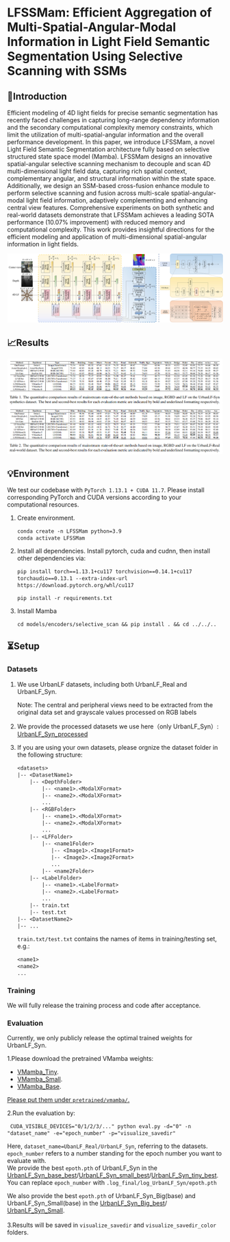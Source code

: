 
<h1> LFSSMam: Efficient Aggregation of Multi-Spatial-Angular-Modal Information in Light Field Semantic Segmentation Using Selective Scanning with SSMs </h1>

## 👀Introduction
Efficient modeling of 4D light fields for precise semantic segmentation has recently faced challenges in capturing long-range dependency information and the secondary computational complexity memory constraints, which limit the utilization of multi-spatial-angular information and the overall performance development. In this paper, we introduce LFSSMam, a novel Light Field Semantic Segmentation architecture fully based on selective structured state space model (Mamba). LFSSMam designs an innovative spatial-angular selective scanning mechanism to decouple and scan 4D multi-dimensional light field data, capturing rich spatial context, complementary angular, and structural information within the state space. Additionally, we design an SSM-based cross-fusion enhance module to perform selective scanning and fusion across multi-scale spatial-angular-modal light field information, adaptively complementing and enhancing central view features. Comprehensive experiments on both synthetic and real-world datasets demonstrate that LFSSMam achieves a leading SOTA performance (10.07\% improvement) with reduced memory and computational complexity. This work provides insightful directions for the efficient modeling and application of multi-dimensional spatial-angular information in light fields. 

![](figs/LFSSMam.png)

## 📈Results
![](figs/RESULT.png)

## 💡Environment

We test our codebase with `PyTorch 1.13.1 + CUDA 11.7`. Please install corresponding PyTorch and CUDA versions according to your computational resources. 

1. Create environment.
    ```shell
    conda create -n LFSSMam python=3.9
    conda activate LFSSMam
    ```

2. Install all dependencies.
Install pytorch, cuda and cudnn, then install other dependencies via:
    ```shell
    pip install torch==1.13.1+cu117 torchvision==0.14.1+cu117 torchaudio==0.13.1 --extra-index-url https://download.pytorch.org/whl/cu117
    ```
    ```shell
    pip install -r requirements.txt
    ```

3. Install Mamba
    ```shell
    cd models/encoders/selective_scan && pip install . && cd ../../..
    ```

## ⏳Setup

### Datasets

1. We use UrbanLF datasets, including both UrbanLF_Real and UrbanLF_Syn.

    Note: The central and peripheral views need to be extracted from the original data set and grayscale values processed on RGB labels

2. We provide the processed datasets we use here（only UrbanLF_Syn）: [UrbanLF_Syn_processed](https://ufile.io/0o862owh)

3. If you are using your own datasets, please orgnize the dataset folder in the following structure:
    ```shell
    <datasets>
    |-- <DatasetName1>
        |-- <DepthFolder>
            |-- <name1>.<ModalXFormat>
            |-- <name2>.<ModalXFormat>
            ...
        |-- <RGBFolder>
            |-- <name1>.<ModalXFormat>
            |-- <name2>.<ModalXFormat>
            ...
        |-- <LFFolder>
            |-- <name1Folder>
               |-- <Image1>.<Image1Format>
               |-- <Image2>.<Image2Format>
               ...
            |-- <name2Folder>
        |-- <LabelFolder>
            |-- <name1>.<LabelFormat>
            |-- <name2>.<LabelFormat> 
            ...
        |-- train.txt
        |-- test.txt
    |-- <DatasetName2>
    |-- ...
    ```

    `train.txt/test.txt` contains the names of items in training/testing set, e.g.:

    ```shell
    <name1>
    <name2>
    ...
    ```

### Training

We will fully release the training process and code after acceptance.

### Evaluation

Currently, we only publicly release the optimal trained weights for UrbanLF_Syn.

1.Please download the pretrained VMamba weights:

- [VMamba_Tiny](https://www.hostize.com/v/Pp_OQZ6SI5).
- [VMamba_Small](https://www.hostize.com/v/7uzMcGB6-u).
- [VMamba_Base](https://www.hostize.com/v/cKZgtMwmxf).

<u> Please put them under `pretrained/vmamba/`. </u>

2.Run the evaluation by:
   ```shell
    CUDA_VISIBLE_DEVICES="0/1/2/3/..." python eval.py -d="0" -n "dataset_name" -e="epoch_number" -p="visualize_savedir"
   ```

Here, `dataset_name=UbanLF_Real/UrbanLF_Syn`, referring to the datasets.\
`epoch_number` refers to a number standing for the epoch number you want to evaluate with.\
We provide the best `epoth.pth` of UrbanLF_Syn in the [UrbanLF_Syn_base_best](https://ufile.io/5k59uj0p)/[UrbanLF_Syn_small_best](https://www.hostize.com/zh/v/223WMxfoVq)/[UrbanLF_Syn_tiny_best](https://www.hostize.com/zh/v/u8dsZBxh3p).\
You can replace `epoch_number` with `.log_final/log_UrbanLF_Syn/epoth.pth`

We also provide the  best `epoth.pth` of UrbanLF_Syn_Big(base) and UrbanLF_Syn_Small(base) in the [UrbanLF_Syn_Big_best](https://ufile.io/qa4m2354)/[ UrbanLF_Syn_Small](https://ufile.io/o1hv6vz3).\
\
3.Results will be saved in `visualize_savedir` and `visualize_savedir_color` folders.
